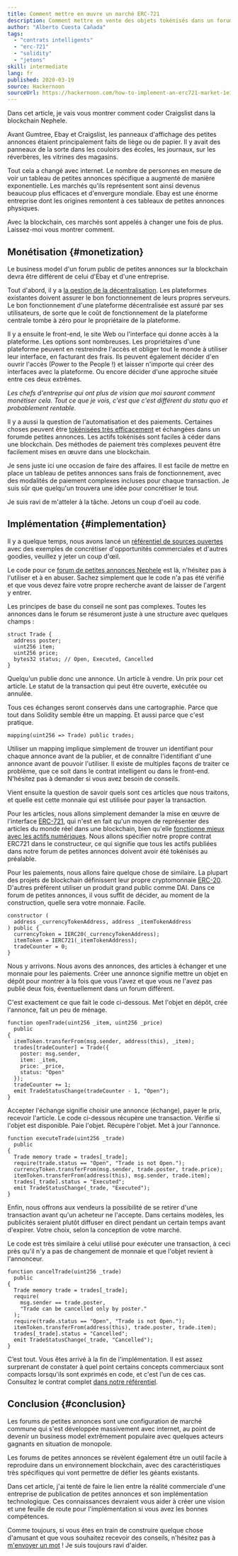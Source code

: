 ```yaml
---
title: Comment mettre en œuvre un marché ERC-721
description: Comment mettre en vente des objets tokénisés dans un forum de petites annonces décentralisé
author: "Alberto Cuesta Cañada"
tags:
  - "contrats intelligents"
  - "erc-721"
  - "solidity"
  - "jetons"
skill: intermediate
lang: fr
published: 2020-03-19
source: Hackernoon
sourceUrl: https://hackernoon.com/how-to-implement-an-erc721-market-1e1a32j9
---
```


Dans cet article, je vais vous montrer comment coder Craigslist dans la blockchain Nephele.

Avant Gumtree, Ebay et Craigslist, les panneaux d'affichage des petites annonces étaient principalement faits de liège ou de papier. Il y avait des panneaux de la sorte dans les couloirs des écoles, les journaux, sur les réverbères, les vitrines des magasins.

Tout cela a changé avec internet. Le nombre de personnes en mesure de voir un tableau de petites annonces spécifique a augmenté de manière exponentielle. Les marchés qu'ils représentent sont ainsi devenus beaucoup plus efficaces et d'envergure mondiale. Ebay est une énorme entreprise dont les origines remontent à ces tableaux de petites annonces physiques.

Avec la blockchain, ces marchés sont appelés à changer une fois de plus. Laissez-moi vous montrer comment.

## Monétisation {#monetization}

Le business model d'un forum public de petites annonces sur la blockchain devra être différent de celui d'Ebay et d'une entreprise.

Tout d'abord, il y a [la qestion de la décentralisation](/developers/docs/web2-vs-web3/). Les plateformes existantes doivent assurer le bon fonctionnement de leurs propres serveurs. Le bon fonctionnement d'une plateforme décentralisée est assuré par ses utilisateurs, de sorte que le coût de fonctionnement de la plateforme centrale tombe à zéro pour le propriétaire de la plateforme.

Il y a ensuite le front-end, le site Web ou l'interface qui donne accès à la plateforme. Les options sont nombreuses. Les propriétaires d'une plateforme peuvent en restreindre l'accès et obliger tout le monde à utiliser leur interface, en facturant des frais. Ils peuvent également décider d'en ouvrir l'accès (Power to the People !) et laisser n'importe qui créer des interfaces avec la plateforme. Ou encore décider d'une approche située entre ces deux extrêmes.

_Les chefs d'entreprise qui ont plus de vision que moi sauront comment monétiser cela. Tout ce que je vois, c'est que c'est différent du statu quo et probablement rentable._

Il y a aussi la question de l'automatisation et des paiements. Certaines choses peuvent être [tokénisées très efficacement](https://hackernoon.com/tokenization-of-digital-assets-g0ffk3v8s?ref=hackernoon.com) et échangées dans un forumde petites annonces. Les actifs tokénisés sont faciles à céder dans une blockchain. Des méthodes de paiement très complexes peuvent être facilement mises en œuvre dans une blockchain.

Je sens juste ici une occasion de faire des affaires. Il est facile de mettre en place un tableau de petites annonces sans frais de fonctionnement, avec des modalités de paiement complexes incluses pour chaque transaction. Je suis sûr que quelqu'un trouvera une idée pour concrétiser le tout.

Je suis ravi de m'atteler à la tâche. Jetons un coup d'oeil au code.

## Implémentation {#implementation}

Il y a quelque temps, nous avons lancé un [référentiel de sources ouvertes](https://github.com/HQ20/contracts?ref=hackernoon.com) avec des exemples de concrétiser d'opportunités commerciales et d'autres goodies, veuillez y jeter un coup d'œil.

Le code pour ce [forum de petites annonces Nephele](https://github.com/HQ20/contracts/tree/master/contracts/classifieds?ref=hackernoon.com) est là, n'hésitez pas à l'utiliser et à en abuser. Sachez simplement que le code n'a pas été vérifié et que vous devez faire votre propre recherche avant de laisser de l'argent y entrer.

Les principes de base du conseil ne sont pas complexes. Toutes les annonces dans le forum se résumeront juste à une structure avec quelques champs :

```solidity
struct Trade {
  address poster;
  uint256 item;
  uint256 price;
  bytes32 status; // Open, Executed, Cancelled
}
```

Quelqu'un publie donc une annonce. Un article à vendre. Un prix pour cet article. Le statut de la transaction qui peut être ouverte, exécutée ou annulée.

Tous ces échanges seront conservés dans une cartographie. Parce que tout dans Solidity semble être un mapping. Et aussi parce que c'est pratique.

```solidity
mapping(uint256 => Trade) public trades;
```

Utiliser un mapping implique simplement de trouver un identifiant pour chaque annonce avant de la publier, et de connaître l'identifiant d'une annonce avant de pouvoir l'utiliser. Il existe de multiples façons de traiter ce problème, que ce soit dans le contrat intelligent ou dans le front-end. N'hésitez pas à demander si vous avez besoin de conseils.

Vient ensuite la question de savoir quels sont ces articles que nous traitons, et quelle est cette monnaie qui est utilisée pour payer la transaction.

Pour les articles, nous allons simplement demander la mise en œuvre de l'interface [ERC-721](https://github.com/OpenZeppelin/openzeppelin-contracts/blob/master/contracts/token/ERC721/IERC721.sol?ref=hackernoon.com), qui n'est en fait qu'un moyen de représenter des articles du monde réel dans une blockchain, bien qu'elle [fonctionne mieux avec les actifs numériques](https://hackernoon.com/tokenization-of-digital-assets-g0ffk3v8s?ref=hackernoon.com). Nous allons spécifier notre propre contrat ERC721 dans le constructeur, ce qui signifie que tous les actifs publiées dans notre forum de petites annonces doivent avoir été tokénisés au préalable.

Pour les paiements, nous allons faire quelque chose de similaire. La plupart des projets de blockchain définissent leur propre cryptomonnaie [ERC-20](https://github.com/OpenZeppelin/openzeppelin-contracts/blob/master/contracts/token/ERC20/ERC20.sol?ref=hackernoon.com). D'autres préfèrent utiliser un produit grand public comme DAI. Dans ce forum de petites annonces, il vous suffit de décider, au moment de la construction, quelle sera votre monnaie. Facile.

```solidity
constructor (
  address _currencyTokenAddress, address _itemTokenAddress
) public {
  currencyToken = IERC20(_currencyTokenAddress);
  itemToken = IERC721(_itemTokenAddress);
  tradeCounter = 0;
}
```

Nous y arrivons. Nous avons des annonces, des articles à échanger et une monnaie pour les paiements. Créer une annonce signifie mettre un objet en dépôt pour montrer à la fois que vous l'avez et que vous ne l'avez pas publié deux fois, éventuellement dans un forum différent.

C'est exactement ce que fait le code ci-dessous. Met l'objet en dépôt, crée l'annonce, fait un peu de ménage.

```solidity
function openTrade(uint256 _item, uint256 _price)
  public
{
  itemToken.transferFrom(msg.sender, address(this), _item);
  trades[tradeCounter] = Trade({
    poster: msg.sender,
    item: _item,
    price: _price,
    status: "Open"
  });
  tradeCounter += 1;
  emit TradeStatusChange(tradeCounter - 1, "Open");
}
```

Accepter l'échange signifie choisir une annonce (échange), payer le prix, recevoir l'article. Le code ci-dessous récupère une transaction. Vérifie si l'objet est disponible. Paie l'objet. Récupère l'objet. Met à jour l'annonce.

```solidity
function executeTrade(uint256 _trade)
  public
{
  Trade memory trade = trades[_trade];
  require(trade.status == "Open", "Trade is not Open.");
  currencyToken.transferFrom(msg.sender, trade.poster, trade.price);
  itemToken.transferFrom(address(this), msg.sender, trade.item);
  trades[_trade].status = "Executed";
  emit TradeStatusChange(_trade, "Executed");
}
```

Enfin, nous offrons aux vendeurs la possibilité de se retirer d'une transaction avant qu'un acheteur ne l'accepte. Dans certains modèles, les publicités seraient plutôt diffuser en direct pendant un certain temps avant d'expirer. Votre choix, selon la conception de votre marché.

Le code est très similaire à celui utilisé pour exécuter une transaction, à ceci près qu'il n'y a pas de changement de monnaie et que l'objet revient à l'annonceur.

```solidity
function cancelTrade(uint256 _trade)
  public
{
  Trade memory trade = trades[_trade];
  require(
    msg.sender == trade.poster,
    "Trade can be cancelled only by poster."
  );
  require(trade.status == "Open", "Trade is not Open.");
  itemToken.transferFrom(address(this), trade.poster, trade.item);
  trades[_trade].status = "Cancelled";
  emit TradeStatusChange(_trade, "Cancelled");
}
```

C’est tout. Vous êtes arrivé à la fin de l'implémentation. Il est assez surprenant de constater à quel point certains concepts commerciaux sont compacts lorsqu'ils sont exprimés en code, et c'est l'un de ces cas. Consultez le contrat complet [dans notre référentiel](https://github.com/HQ20/contracts/blob/master/contracts/classifieds/Classifieds.sol).

## Conclusion {#conclusion}

Les forums de petites annonces sont une configuration de marché commune qui s'est développée massivement avec internet, au point de devenir un business model extrêmement populaire avec quelques acteurs gagnants en situation de monopole.

Les forums de petites annonces se révèlent également être un outil facile à reproduire dans un environnement blockchain, avec des caractéristiques très spécifiques qui vont permettre de défier les géants existants.

Dans cet article, j'ai tenté de faire le lien entre la réalité commerciale d'une entreprise de publication de petites annonces et son implémentation technologique. Ces connaissances devraient vous aider à créer une vision et une feuille de route pour l'implémentation si vous avez les bonnes compétences.

Comme toujours, si vous êtes en train de construire quelque chose d'amusant et que vous souhaitez recevoir des conseils, n'hésitez pas à [m'envoyer un mot](https://albertocuesta.es/) ! Je suis toujours ravi d'aider.
